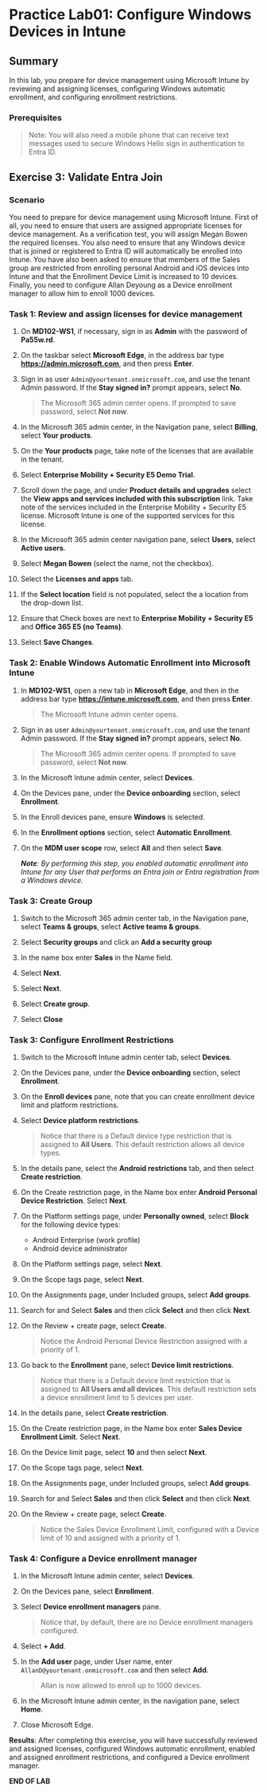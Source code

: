 # Practice Lab01: Configure Windows Devices in Intune

## Summary

In this lab, you prepare for device management using Microsoft Intune by reviewing and assigning licenses, configuring Windows automatic enrollment, and configuring enrollment restrictions. 

### Prerequisites

  > Note: You will also need a mobile phone that can receive text messages used to secure Windows Hello sign in authentication to Entra ID.

## Exercise 3: Validate Entra Join

### Scenario

You need to prepare for device management using Microsoft Intune. First of all, you need to ensure that users are assigned appropriate licenses for device management. As a verification test, you will assign Megan Bowen the required licenses. You also need to ensure that any Windows device that is joined or registered to Entra ID will automatically be enrolled into Intune. You have also been asked to ensure that members of the Sales group are restricted from enrolling personal Android and iOS devices into Intune and that the Enrollment Device Limit is increased to 10 devices. Finally, you need to configure Allan Deyoung as a Device enrollment manager to allow him to enroll 1000 devices.

### Task 1: Review and assign licenses for device management

1. On **MD102-WS1**, if necessary, sign in as **Admin** with the password of **Pa55w.rd**.

2. On the taskbar select **Microsoft Edge**, in the address bar type **https://admin.microsoft.com**, and then press **Enter**.

3. Sign in as user `Admin@yourtenant.onmicrosoft.com`, and use the tenant Admin password. If the **Stay signed in?** prompt appears, select **No**. 

   > The Microsoft 365 admin center opens. If prompted to save password, select **Not now**.

4. In the Microsoft 365 admin center, in the Navigation pane, select **Billing**, select **Your products**.

5. On the **Your products** page, take note of the licenses that are available in the tenant. 

6. Select **Enterprise Mobility + Security E5 Demo Trial**. 
  
7. Scroll down the page, and under **Product details and upgrades** select the **View apps and services included with this subscription** link. Take note of the services included in the Enterprise Mobility + Security E5 license. Microsoft Intune is one of the supported services for this license.

8. In the Microsoft 365 admin center navigation pane, select **Users**, select **Active users**.

9. Select **Megan Bowen** (select the name, not the checkbox).

10. Select the **Licenses and apps** tab.

11. If the **Select location** field is not populated, select the a location from the drop-down list.

12. Ensure that Check boxes are next to **Enterprise Mobility + Security E5** and **Office 365 E5 (no Teams)**.

13. Select **Save Changes**.


### Task 2: Enable Windows Automatic Enrollment into Microsoft Intune

1. In **MD102-WS1**, open a new tab in **Microsoft Edge**, and then in the address bar type **https://intune.microsoft.com**, and then press **Enter**. 

   > The Microsoft Intune admin center opens.

2. Sign in as user `Admin@yourtenant.onmicrosoft.com`, and use the tenant Admin password. If the **Stay signed in?** prompt appears, select **No**. 

   > The Microsoft 365 admin center opens. If prompted to save password, select **Not now**.

3. In the Microsoft Intune admin center, select **Devices**.

4. On the Devices pane, under the **Device onboarding** section, select **Enrollment**.

5. In the Enroll devices pane, ensure **Windows** is selected.

6. In the **Enrollment options** section, select **Automatic Enrollment**.

7. On the **MDM user scope** row, select **All** and then select **Save**.

   _**Note**: By performing this step, you enabled automatic enrollment into Intune for any User that performs an Entra join or Entra registration from a Windows device._

### Task 3: Create Group

1. Switch to the Microsoft 365 admin center tab, in the Navigation pane, select **Teams & groups**, select **Active teams & groups**.

2. Select **Security groups** and click an **Add a security group**
   
3. In the name box enter **Sales** in the Name field.

4. Select **Next**.

6. Select **Next**.

7. Select **Create group**.
  
8. Select **Close**

### Task 3: Configure Enrollment Restrictions

1. Switch to the Microsoft Intune admin center tab, select **Devices**.

2. On the Devices pane, under the **Device onboarding** section, select **Enrollment**.

3. On the **Enroll devices** pane, note that you can create enrollment device limit and platform restrictions. 

4. Select **Device platform restrictions**. 

   > Notice that there is a Default device type restriction that is assigned to **All Users**. This default restriction allows all device types.

5. In the details pane, select the **Android restrictions** tab, and then select **Create restriction**.

6. On the Create restriction page, in the Name box enter **Android Personal Device Restriction**. Select **Next**.

7. On the Platform settings page, under **Personally owned**, select **Block** for the following device types:

   - Android Enterprise (work profile)
   - Android device administrator

8. On the Platform settings page, select **Next**.

9. On the Scope tags page, select **Next**.

10. On the Assignments page, under Included groups, select **Add groups**.

11. Search for and Select **Sales** and then click **Select** and then click **Next**.

12. On the Review + create page, select **Create**.

    > Notice the Android Personal Device Restriction assigned with a priority of 1.

13. Go back to the **Enrollment** pane, select **Device limit restrictions**. 

    > Notice that there is a Default device limit restriction that is assigned to **All Users and all devices**. This default restriction sets a device enrollment limit to 5 devices per user.

14. In the details pane, select **Create restriction**.

15. On the Create restriction page, in the Name box enter **Sales Device Enrollment Limit**. Select **Next**.

16. On the Device limit page, select **10** and then select **Next**.

17. On the Scope tags page, select **Next**.

18. On the Assignments page, under Included groups, select **Add groups**.

19. Search for and Select **Sales** and then click **Select** and then click **Next**.

20. On the Review + create page, select **Create**.

    > Notice the Sales Device Enrollment Limit, configured with a Device limit of 10 and assigned with a priority of 1.

### Task 4: Configure a Device enrollment manager

1. In the Microsoft Intune admin center, select **Devices**.

2. On the Devices pane, select **Enrollment**.

3. Select **Device enrollment managers** pane. 

   > Notice that, by default, there are no Device enrollment managers configured.

4. Select **+ Add**.

5. In the **Add user** page, under User name, enter `AllanD@yourtenant.onmicrosoft.com` and then select **Add**.

   > Allan is now allowed to enroll up to 1000 devices.

6. In the Microsoft Intune admin center, in the navigation pane, select **Home**.

7. Close Microsoft Edge.

**Results**: After completing this exercise, you will have successfully reviewed and assigned licenses, configured Windows automatic enrollment, enabled and assigned enrollment restrictions, and configured a Device enrollment manager.


**END OF LAB**
